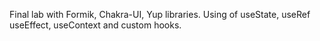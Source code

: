 Final lab with Formik, Chakra-UI, Yup libraries.
Using of useState, useRef useEffect, useContext and custom hooks.
